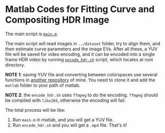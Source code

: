 # Matlab Codes for Fitting Curve and Compositing HDR Image

The main script is [`main.m`](main.m).

The main script will read images in `../dataset` folder, try to align them, and then estimate curve parameters
and the image EVs. After all these, a YUV file will be saved for video encoding, and it can be encoded into
a single frame HDR video by running [`encode_hdr.sh`](../encode_hdr.sh) script, which locates at root directory.

**NOTE 1**: saving YUV file and converting between colorspaces use several functions in
[another repository](https://github.com/LoveDaisy/ColorScienceUtils) of mine. You need to clone it and add
the `matlab` folder to your path of matlab.

**NOTE 2**: the `encode_hdr.sh` uses `ffmpeg` to do the encoding. `ffmpeg` should be compiled with `libx265`,
otherwise the encoding will fail.

The total process will be like:
1. Run `main.m` in matlab, and you will get a YUV file.
2. Run `encode_hdr.sh` and you will get a `.mp4` file. That's it!
